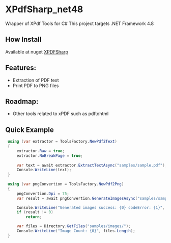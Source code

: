 # XPdfSharp_net48
Wrapper of XPdf Tools for C#
This project targets .NET Framework 4.8

## How Install ##
Available at nuget [XPDFSharp](https://www.nuget.org/packages/XPDFSharp/)

## Features: ##
 * Extraction of PDF text
 * Print PDF to PNG files

## Roadmap: ##
 * Other tools related to xPDF such as pdftohtml

 ## Quick Example ##
 ```C#
  using (var extractor = ToolsFactory.NewPdf2Text)
  {
      extractor.Raw = true;
      extractor.NoBreakPage = true;
      
      var text = await extractor.ExtractTextAsync("samples/sample.pdf");
      Console.WriteLine(text);
  }
  
  using (var pngConvertion = ToolsFactory.NewPdf2Png)
  {
      pngConvertion.Dpi = 75;
      var result = await pngConvertion.GenerateImagesAsync("samples/sample.pdf", "samples/images/");

      Console.WriteLine("Generated images success: {0} codeError: {1}", result == 0, result);
      if (result != 0)
          return;

      var files = Directory.GetFiles("samples/images/");
      Console.WriteLine("Image Count: {0}", files.Length);
  }
